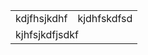 <table>
  <tr>
    <td>kdjfhsjkdhf</td>
    <td>kjdhfskdfsd</td>
  </tr>
  <tr>
    <td colspan="2">kjhfsjkdfjsdkf</td>
  </tr>
</table>
<!--
**davidmonteiro03/davidmonteiro03** is a ✨ _special_ ✨ repository because its `README.md` (this file) appears on your GitHub profile.

Here are some ideas to get you started:

- 🔭 I’m currently working on ...
- 🌱 I’m currently learning ...
- 👯 I’m looking to collaborate on ...
- 🤔 I’m looking for help with ...
- 💬 Ask me about ...
- 📫 How to reach me: ...
- 😄 Pronouns: ...
- ⚡ Fun fact: ...
-->

